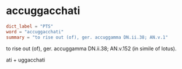 # accuggacchati

``` toml
dict_label = "PTS"
word = "accuggacchati"
summary = "to rise out (of), ger. accuggamma DN.ii.38; AN.v.1"
```

to rise out (of), ger. accuggamma DN.ii.38; AN.v.152 (in simile of lotus).

ati \+ uggacchati

